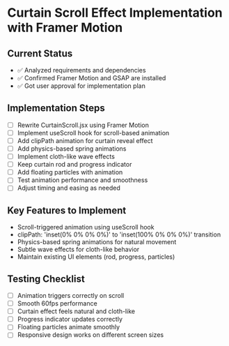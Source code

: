 # Curtain Scroll Effect Implementation with Framer Motion

## Current Status
- ✅ Analyzed requirements and dependencies
- ✅ Confirmed Framer Motion and GSAP are installed
- ✅ Got user approval for implementation plan

## Implementation Steps
- [ ] Rewrite CurtainScroll.jsx using Framer Motion
- [ ] Implement useScroll hook for scroll-based animation
- [ ] Add clipPath animation for curtain reveal effect
- [ ] Add physics-based spring animations
- [ ] Implement cloth-like wave effects
- [ ] Keep curtain rod and progress indicator
- [ ] Add floating particles with animation
- [ ] Test animation performance and smoothness
- [ ] Adjust timing and easing as needed

## Key Features to Implement
- Scroll-triggered animation using useScroll hook
- clipPath: 'inset(0% 0% 0% 0%)' to 'inset(100% 0% 0% 0%)' transition
- Physics-based spring animations for natural movement
- Subtle wave effects for cloth-like behavior
- Maintain existing UI elements (rod, progress, particles)

## Testing Checklist
- [ ] Animation triggers correctly on scroll
- [ ] Smooth 60fps performance
- [ ] Curtain effect feels natural and cloth-like
- [ ] Progress indicator updates correctly
- [ ] Floating particles animate smoothly
- [ ] Responsive design works on different screen sizes
